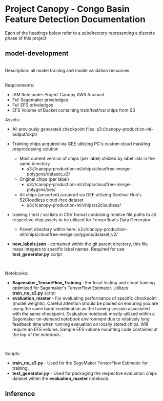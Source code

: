 # Project Canopy - Congo Basin Feature Detection Documentation

Each of the headings below refer to a subdirectory representing a discrete phase of this project 


## model-development
 <br />
Description: all model training and model validation resources
<br />
<br />

Requirements:

* IAM Role under Project Canopy AWS Account
* Full Sagemaker priveledges 
* Full EFS priveledges 
* EFS Volume of Bucket containing train/test/val chips from S3

Assets:

* All previously generated checkpoint files: s3://canopy-production-ml-output/ckpt/


* Training chips acquired via GEE utilizing PC's custom cloud masking preprocessing solution
  * Most current version of chips (per label) utilized by label lists in the same directory 
    * s3://canopy-production-ml/chips/cloudfree-merge-polygons/dataset_v2/
  * Original chips (per label)
    * s3://canopy-production-ml/chips/cloudfree-merge-polygons/yes/  
  * All chips (unsorted) acquired via GEE utilizing Sentinal Hub's S2Cloudless cloud-free dataset
    * s3://canopy-production-ml/chips/s2cloudless/


* training / test / val lists in CSV format containing relative file paths to all respective chip assets to be utilized for Tensorflow's Data Generator 
  * Parent directory within here:  s3://canopy-production-ml/chips/cloudfree-merge-polygons/dataset_v2/


* <b>new_labels.json</b> - contained within the git parent directory, this file maps integers to specific label names. Required for use <b>test_generator.py</b> script 

<br />

Notebooks:

* <b> Sagemaker_TensorFlow_Training </b> - For local testing and cloud training optimized for Sagemaker's TensorFlow Estimator. Utilizes <b>train_no_s3.py</b> script
* <b> evaluation_master </b> - For evaluating performance of specific checkpoint (model weights). Careful attention should be placed on ensuring you are using the same band combination as the training session associated with the same checkpoint. Evaluation notebook mostly utilized within a Sagemaker on-demand notebook environment due to relatively long feedback time when running evaluation on locally stored chips. Will require an EFS volume. Sample EFS volume mounting code contained at the top of the notebook.      

<br />

Scripts:

* <b> train_no_s3.py </b> - Used for the SageMaker TensorFlow Estimator for training. 
* <b> test_generator.py </b> - Used for packaging the respective evaluation chips dataset within the <b>evaluation_master</b> notebook.   



## inference

